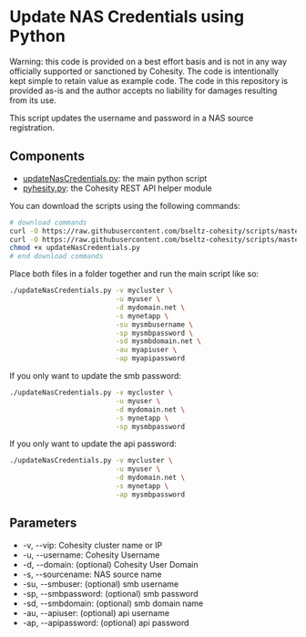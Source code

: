# Update NAS Credentials using Python

Warning: this code is provided on a best effort basis and is not in any way officially supported or sanctioned by Cohesity. The code is intentionally kept simple to retain value as example code. The code in this repository is provided as-is and the author accepts no liability for damages resulting from its use.

This script updates the username and password in a NAS source registration.

## Components

* [updateNasCredentials.py](https://raw.githubusercontent.com/bseltz-cohesity/scripts/master/python/updateNasCredentials/updateNasCredentials.py): the main python script
* [pyhesity.py](https://raw.githubusercontent.com/bseltz-cohesity/scripts/master/python/pyhesity/pyhesity.py): the Cohesity REST API helper module

You can download the scripts using the following commands:

```bash
# download commands
curl -O https://raw.githubusercontent.com/bseltz-cohesity/scripts/master/python/updateNasCredentials/updateNasCredentials.py
curl -O https://raw.githubusercontent.com/bseltz-cohesity/scripts/master/python/pyhesity.py
chmod +x updateNasCredentials.py
# end download commands
```

Place both files in a folder together and run the main script like so:

```bash
./updateNasCredentials.py -v mycluster \
                          -u myuser \
                          -d mydomain.net \
                          -s mynetapp \
                          -su mysmbusername \
                          -sp mysmbpassword \
                          -sd mysmbdomain.net \
                          -au myapiuser \
                          -ap myapipassword
```

If you only want to update the smb password:

```bash
./updateNasCredentials.py -v mycluster \
                          -u myuser \
                          -d mydomain.net \
                          -s mynetapp \
                          -sp mysmbpassword
```

If you only want to update the api password:

```bash
./updateNasCredentials.py -v mycluster \
                          -u myuser \
                          -d mydomain.net \
                          -s mynetapp \
                          -ap mysmbpassword
```

## Parameters

* -v, --vip: Cohesity cluster name or IP
* -u, --username: Cohesity Username
* -d, --domain: (optional) Cohesity User Domain
* -s, --sourcename: NAS source name
* -su, --smbuser: (optional) smb username
* -sp, --smbpassword: (optional) smb password
* -sd, --smbdomain: (optional) smb domain name
* -au, --apiuser: (optional) api username
* -ap, --apipassword: (optional) api password
